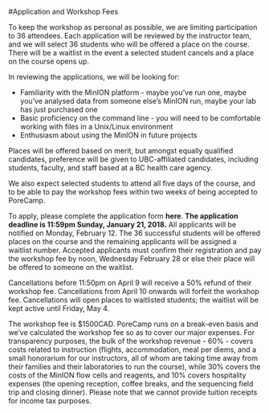 #Application and Workshop Fees

To keep the workshop as personal as possible, we are limiting participation to 36 attendees. Each application will be reviewed by the instructor team, and we will select 36 students who will be offered a place on the course. There will be a waitlist in the event a selected student cancels and a place on the course opens up.

In reviewing the applications, we will be looking for:
  * Familiarity with the MinION platform - maybe you’ve run one, maybe you’ve analysed data from someone else’s MinION run, maybe your lab has just purchased one
  * Basic proficiency on the command line - you will need to be comfortable working with files in a Unix/Linux environment
  * Enthusiasm about using the MinION in future projects

Places will be offered based on merit, but amongst equally qualified candidates, preference will be given to UBC-affiliated candidates, including students, faculty, and staff based at a BC health care agency.

We also expect selected students to attend all five days of the course, and to be able to pay the workshop fees within two weeks of being accepted to PoreCamp.

To apply, please complete the application form **here**. **The application deadline is 11:59pm Sunday, January 21, 2018.** All applicants will be notified on Monday, February 12. The 36 successful students will be offered places on the course and the remaining applicants will be assigned a waitlist number. Accepted applicants must confirm their registration and pay the workshop fee by noon, Wednesday February 28 or else their place will be offered to someone on the waitlist.

Cancellations before 11:50pm on April 9 will receive a 50% refund of their workshop fee. Cancellations from April 10 onwards will forfeit the workshop fee. Cancellations will open places to waitlisted students; the waitlist will be kept active until Friday, May 4.

The workshop fee is $1500CAD. PoreCamp runs on a break-even basis and we’ve calculated the workshop fee so as to cover our major expenses. For transparency purposes, the bulk of the workshop revenue - 60% - covers costs related to instruction (flights, accommodation, meal per diems, and a small honorarium for our instructors, all of whom are taking time away from their families and their laboratories to run the course), while 30% covers the costs of the MinION flow cells and reagents, and 10% covers hospitality expenses (the opening reception, coffee breaks, and the sequencing field trip and closing dinner). Please note that we cannot provide tuition receipts for income tax purposes. 
